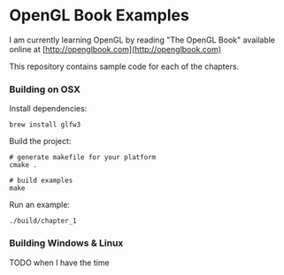 # OpenGL Book Examples

I am currently learning OpenGL by reading "The OpenGL Book" available online at
[http://openglbook.com](http://openglbook.com)

This repository contains sample code for each of the chapters.

### Building on OSX

Install dependencies:

```
brew install glfw3
```

Build the project:

```
# generate makefile for your platform
cmake .

# build examples
make
```

Run an example:

```
./build/chapter_1
```

### Building Windows & Linux

TODO when I have the time
